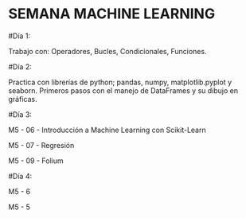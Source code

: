 # SEMANA MACHINE LEARNING

#Día 1:

Trabajo con: Operadores, Bucles, Condicionales, Funciones.

#Día 2:

Practica con librerías de python; pandas, numpy, matplotlib.pyplot y seaborn. Primeros pasos con el manejo de DataFrames y su dibujo en gráficas.

#Día 3:

M5 - 06 - Introducción a Machine Learning con Scikit-Learn

M5 - 07 - Regresión

M5 - 09 - Folium

#Día 4:

M5 - 6

M5 - 5

